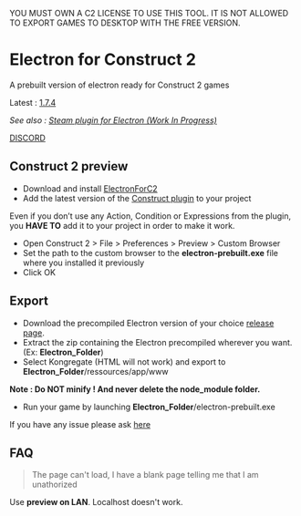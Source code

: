 YOU MUST OWN A C2 LICENSE TO USE THIS TOOL. IT IS NOT ALLOWED TO EXPORT GAMES TO DESKTOP WITH THE FREE VERSION.

# Electron for Construct 2
A prebuilt version of electron ready for Construct 2 games

Latest : [1.7.4](https://github.com/C2Electron/template/releases/)


*See also : [Steam plugin for Electron (Work In Progress)](#)*

[DISCORD](https://discord.gg/0eLPLj96B4t3Dpgo)

## Construct 2 preview
* Download and install [ElectronForC2](https://github.com/C2Electron/template/releases)
* Add the latest version of the [Construct plugin](https://github.com/C2Electron/template/releases) to your project

Even if you don’t use any Action, Condition or Expressions from the plugin, you **HAVE TO** add it to your project in order to make it work.

* Open Construct 2 > File > Preferences > Preview > Custom Browser
* Set the path to the custom browser to the **electron-prebuilt.exe** file where you installed it previously
* Click OK

## Export
* Download the precompiled Electron version of your choice [release page](https://github.com/C2Electron/template/releases/).
* Extract the zip containing the Electron precompiled wherever you want. (Ex: **Electron_Folder**)
* Select Kongregate (HTML will not work) and export to **Electron_Folder**/ressources/app/www 

**Note : Do NOT minify ! And never delete the node_module folder.**

* Run your game by launching **Electron_Folder**/electron-prebuilt.exe

If you have any issue please ask [here](https://github.com/C2Electron/template/issues)

## FAQ
> The page can't load, I have a blank page telling me that I am unathorized

Use **preview on LAN**. Localhost doesn't work.
